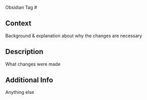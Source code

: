 Obsidian Tag #

## Context

Background & explanation about why the changes are necessary

## Description

What changes were made

## Additional Info

Anything else
